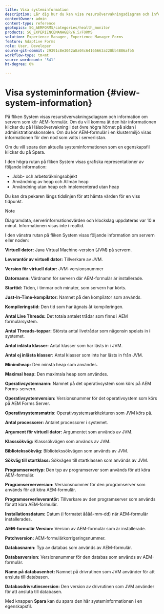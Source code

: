 ```yaml
---
title: Visa systeminformation
description: Lär dig hur du kan visa resursövervakningsdiagram och information om servern där AEM-formulär körs.
contentOwner: admin
content-type: reference
geptopics: SG_AEMFORMS/categories/health_monitor
products: SG_EXPERIENCEMANAGER/6.5/FORMS
solution: Experience Manager, Experience Manager Forms
feature: Adaptive Forms
role: User, Developer
source-git-commit: 29391c8e3042a8a04c64165663a228bb4886afb5
workflow-type: tm+mt
source-wordcount: '541'
ht-degree: 0%

---
```


# Visa systeminformation {#view-system-information}

På fliken System visas resursövervakningsdiagram och information om servern som kör AEM-formulär. Om du vill komma åt den här informationen klickar du på Hälsoövervakning i det övre högra hörnet på sidan i administrationskonsolen. Om du kör AEM-formulär i en klustermiljö visas informationen för den nod som valts i serverlistan.

Om du vill spara den aktuella systeminformationen som en egenskapsfil klickar du på Spara.

I den högra rutan på fliken System visas grafiska representationer av följande information:

* Jobb- och arbetsräkningsobjekt
* Användning av heap och Allmän heap
* Användning utan heap och implementerad utan heap

Du kan dra pekaren längs tidslinjen för att hämta värden för en viss tidpunkt.

>[!NOTE]
>
>Diagramdata, serverinformationsvärden och klockslag uppdateras var 10:e minut. Informationen visas inte i realtid.

I den vänstra rutan på fliken System visas följande information om servern eller noden:

**Virtuell dator:** Java Virtual Machine-version (JVM) på servern.

**Leverantör av virtuell dator:** Tillverkare av JVM.

**Version för virtuell dator:** JVM-versionsnummer

**Datornamn:** Värdnamn för servern där AEM-formulär är installerade.

**Starttid:** Tiden, i timmar och minuter, som servern har körts.

**Just-In-Time-kompilator:** Namnet på den kompilator som används.

**Kompileringstid:** Den tid som har ägnats åt kompileringen.

**Antal Live Threads:** Det totala antalet trådar som finns i AEM formulärsystem.

**Antal Threads-toppar:** Största antal livetrådar som någonsin spelats in i systemet.

**Antal inlästa klasser:** Antal klasser som har lästs in i JVM.

**Antal ej inlästa klasser:** Antal klasser som inte har lästs in från JVM.

**Minimiheap:** Den minsta heap som användes.

**Maximal heap:** Den maximala heap som användes.

**Operativsystemnamn:** Namnet på det operativsystem som körs på AEM Forms-servern.

**Operativsystemversion:** Versionsnummer för det operativsystem som körs på AEM Forms Server.

**Operativsystemsmatris:** Operativsystemsarkitekturen som JVM körs på.

**Antal processorer:** Antalet processorer i systemet.

**Argument för virtuell dator:** Argumentet som används av JVM.

**Klasssökväg:** Klasssökvägen som används av JVM.

**Bibliotekssökväg:** Bibliotekssökvägen som används av JVM.

**Sökväg till startklass:** Sökvägen till startklassen som används av JVM.

**Programservertyp:** Den typ av programserver som används för att köra AEM-formulär.

**Programserverversion:** Versionsnummer för den programserver som används för att köra AEM-formulär.

**Programserverleverantör:** Tillverkare av den programserver som används för att köra AEM-formulär.

**Installationsdatum:** Datum (i formatet åååå-mm-dd) när AEM-formulär installerades.

**AEM-formulär Version:** Version av AEM-formulär som är installerade.

**Patchversion:** AEM-formulärkorrigeringsnummer.

**Databasnamn:** Typ av databas som används av AEM-formulär.

**Databasversion:** Versionsnummer för den databas som används av AEM-formulär.

**Namn på databasenhet:** Namnet på drivrutinen som JVM använder för att ansluta till databasen.

**Databasdrivrutinsversion:** Den version av drivrutinen som JVM använder för att ansluta till databasen.

Med knappen **Spara** kan du spara den här systeminformationen i en egenskapsfil.
